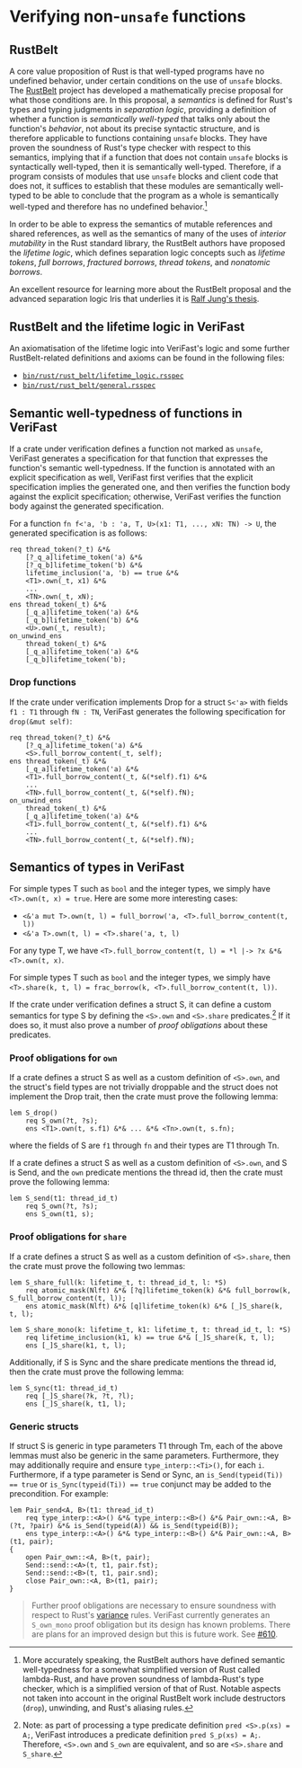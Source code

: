 # Verifying non-`unsafe` functions

## RustBelt

A core value proposition of Rust is that well-typed programs have no undefined behavior, under certain conditions on the use of `unsafe` blocks. The [RustBelt](https://plv.mpi-sws.org/rustbelt/) project has developed a mathematically precise proposal for what those conditions are. In this proposal, a *semantics* is defined for Rust's types and typing judgments in *separation logic*, providing a definition of whether a function is *semantically well-typed* that talks only about the function's *behavior*, not about its precise syntactic structure, and is therefore applicable to functions containing `unsafe` blocks. They have proven the soundness of Rust's type checker with respect to this semantics, implying that if a function that does not contain `unsafe` blocks is syntactically well-typed, then it is semantically well-typed. Therefore, if a program consists of modules that use `unsafe` blocks and client code that does not, it suffices to establish that these modules are semantically well-typed to be able to conclude that the program as a whole is semantically well-typed and therefore has no undefined behavior.[^rustbelt-limitations]

In order to be able to express the semantics of mutable references and shared references, as well as the semantics of many of the uses of *interior mutability* in the Rust standard library, the RustBelt authors have proposed the *lifetime logic*, which defines separation logic concepts such as *lifetime tokens*, *full borrows*, *fractured borrows*, *thread tokens*, and *nonatomic borrows*.

An excellent resource for learning more about the RustBelt proposal and the advanced separation logic Iris that underlies it is [Ralf Jung's thesis](https://research.ralfj.de/thesis.html).

[^rustbelt-limitations]: More accurately speaking, the RustBelt authors have defined semantic well-typedness for a somewhat simplified version of Rust called lambda-Rust, and have proven soundness of lambda-Rust's type checker, which is a simplified version of that of Rust. Notable aspects not taken into account in the original RustBelt work include destructors (`drop`), unwinding, and Rust's aliasing rules.

## RustBelt and the lifetime logic in VeriFast

An axiomatisation of the lifetime logic into VeriFast's logic and some further RustBelt-related definitions and axioms can be found in the following files:
- [`bin/rust/rust_belt/lifetime_logic.rsspec`](https://github.com/verifast/verifast/blob/master/bin/rust/rust_belt/lifetime_logic.rsspec)
- [`bin/rust/rust_belt/general.rsspec`](https://github.com/verifast/verifast/blob/master/bin/rust/rust_belt/general.rsspec)

## Semantic well-typedness of functions in VeriFast

If a crate under verification defines a function not marked as `unsafe`, VeriFast generates a specification for that function that expresses the function's semantic well-typedness. If the function is annotated with an explicit specification as well, VeriFast first verifies that the explicit specification implies the generated one, and then verifies the function body against the explicit specification; otherwise, VeriFast verifies the function body against the generated specification.

For a function `fn f<'a, 'b : 'a, T, U>(x1: T1, ..., xN: TN) -> U`, the generated specification is as follows:
```
req thread_token(?_t) &*&
    [?_q_a]lifetime_token('a) &*&
    [?_q_b]lifetime_token('b) &*& 
    lifetime_inclusion('a, 'b) == true &*&
    <T1>.own(_t, x1) &*&
    ...
    <TN>.own(_t, xN);
ens thread_token(_t) &*&
    [_q_a]lifetime_token('a) &*&
    [_q_b]lifetime_token('b) &*&
    <U>.own(_t, result);
on_unwind_ens
    thread_token(_t) &*&
    [_q_a]lifetime_token('a) &*&
    [_q_b]lifetime_token('b);
```

### Drop functions

If the crate under verification implements Drop for a struct `S<'a>` with fields `f1 : T1` through `fN : TN`, VeriFast generates the following specification for `drop(&mut self)`:
```
req thread_token(?_t) &*&
    [?_q_a]lifetime_token('a) &*&
    <S>.full_borrow_content(_t, self);
ens thread_token(_t) &*&
    [_q_a]lifetime_token('a) &*&
    <T1>.full_borrow_content(_t, &(*self).f1) &*&
    ...
    <TN>.full_borrow_content(_t, &(*self).fN);
on_unwind_ens
    thread_token(_t) &*&
    [_q_a]lifetime_token('a) &*&
    <T1>.full_borrow_content(_t, &(*self).f1) &*&
    ...
    <TN>.full_borrow_content(_t, &(*self).fN);
```

## Semantics of types in VeriFast

For simple types T such as `bool` and the integer types, we simply have `<T>.own(t, x) = true`. Here are some more interesting cases:
- `<&'a mut T>.own(t, l) = full_borrow('a, <T>.full_borrow_content(t, l))`
- `<&'a T>.own(t, l) = <T>.share('a, t, l)`

For any type T, we have `<T>.full_borrow_content(t, l) = *l |-> ?x &*& <T>.own(t, x)`.

For simple types T such as `bool` and the integer types, we simply have `<T>.share(k, t, l) = frac_borrow(k, <T>.full_borrow_content(t, l))`.

If the crate under verification defines a struct S, it can define a custom semantics for type S by defining the `<S>.own` and `<S>.share` predicates.[^struct_preds] If it does so, it must also prove a number of *proof obligations* about these predicates.

[^struct_preds]: Note: as part of processing a type predicate definition `pred <S>.p(xs) = A;`, VeriFast introduces a predicate definition `pred S_p(xs) = A;`. Therefore, `<S>.own` and `S_own` are equivalent, and so are `<S>.share` and `S_share`.

### Proof obligations for `own`

If a crate defines a struct S as well as a custom definition of `<S>.own`, and the struct's field types are not trivially droppable and the struct does not implement the Drop trait, then the crate must prove the following lemma:

```
lem S_drop()
    req S_own(?t, ?s);
    ens <T1>.own(t, s.f1) &*& ... &*& <Tn>.own(t, s.fn);
```
where the fields of S are `f1` through `fn` and their types are T1 through Tn.

If a crate defines a struct S as well as a custom definition of `<S>.own`, and S is Send, and the `own` predicate mentions the thread id, then the crate must prove the following lemma:

```
lem S_send(t1: thread_id_t)
    req S_own(?t, ?s);
    ens S_own(t1, s);
```

### Proof obligations for `share`

If a crate defines a struct S as well as a custom definition of `<S>.share`, then the crate must prove the following two lemmas:

```
lem S_share_full(k: lifetime_t, t: thread_id_t, l: *S)
    req atomic_mask(Nlft) &*& [?q]lifetime_token(k) &*& full_borrow(k, S_full_borrow_content(t, l));
    ens atomic_mask(Nlft) &*& [q]lifetime_token(k) &*& [_]S_share(k, t, l);

lem S_share_mono(k: lifetime_t, k1: lifetime_t, t: thread_id_t, l: *S)
    req lifetime_inclusion(k1, k) == true &*& [_]S_share(k, t, l);
    ens [_]S_share(k1, t, l);
```

Additionally, if S is Sync and the share predicate mentions the thread id, then the crate must prove the following lemma:

```
lem S_sync(t1: thread_id_t)
    req [_]S_share(?k, ?t, ?l);
    ens [_]S_share(k, t1, l);
```

### Generic structs

If struct S is generic in type parameters T1 through Tm, each of the above lemmas must also be generic in the same parameters. Furthermore, they may additionally require and ensure `type_interp::<Ti>()`, for each `i`. Furthermore, if a type parameter is Send or Sync, an `is_Send(typeid(Ti)) == true` or `is_Sync(typeid(Ti)) == true` conjunct may be added to the precondition. For example:

```
lem Pair_send<A, B>(t1: thread_id_t)
    req type_interp::<A>() &*& type_interp::<B>() &*& Pair_own::<A, B>(?t, ?pair) &*& is_Send(typeid(A)) && is_Send(typeid(B));
    ens type_interp::<A>() &*& type_interp::<B>() &*& Pair_own::<A, B>(t1, pair);
{
    open Pair_own::<A, B>(t, pair);
    Send::send::<A>(t, t1, pair.fst);
    Send::send::<B>(t, t1, pair.snd);
    close Pair_own::<A, B>(t1, pair);
}
```

<div class="warning">

> Further proof obligations are necessary to ensure soundness with respect to Rust's [variance](https://doc.rust-lang.org/nomicon/subtyping.html) rules. VeriFast currently generates an `S_own_mono` proof obligation but its design has known problems. There are plans for an improved design but this is future work. See [#610](https://github.com/verifast/verifast/issues/610).

</div>
